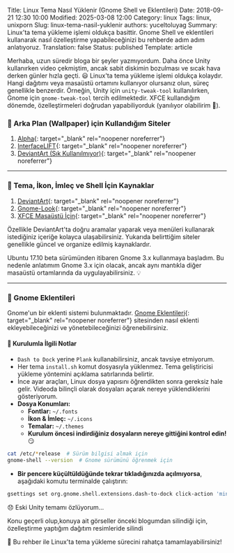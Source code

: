 Title: Linux Tema Nasıl Yüklenir (Gnome Shell ve Eklentileri)
Date: 2018-09-21 12:30 10:00
Modified: 2025-03-08 12:00
Category: linux
Tags: linux, unixporn
Slug: linux-tema-nasil-yuklenir
authors: yuceltoluyag
Summary: Linux'ta tema yükleme işlemi oldukça basittir. Gnome Shell ve eklentileri kullanarak nasıl özelleştirme yapabileceğinizi bu rehberde adım adım anlatıyoruz.
Translation: false
Status: published
Template: article

Merhaba, uzun süredir bloga bir şeyler yazmıyordum. Daha önce Unity kullanırken video çekmiştim, ancak sabit diskimin bozulması ve sıcak hava derken günler hızla geçti. 😃 Linux'ta tema yükleme işlemi oldukça kolaydır. Hangi dağıtımı veya masaüstü ortamını kullanıyor olursanız olun, süreç genellikle benzerdir. Örneğin, Unity için `unity-tweak-tool` kullanılırken, Gnome için `gnome-tweak-tool` tercih edilmektedir. XFCE kullandığım dönemde, özelleştirmeleri doğrudan yapabiliyorduk (yanılıyor olabilirim 🤔).



### 🌄 Arka Plan (Wallpaper) için Kullandığım Siteler

1. [Alpha](https://alpha.wallhaven.cc/latest){: target="_blank" rel="noopener noreferrer"}
2. [InterfaceLIFT](https://interfacelift.com/wallpaper/downloads/date/any/){: target="_blank" rel="noopener noreferrer"}
3. [DeviantArt (Sık Kullanılmıyor)](https://www.deviantart.com/customization/wallpaper/popular-24-hours/){: target="_blank" rel="noopener noreferrer"}

---

### 🎨 Tema, İkon, İmleç ve Shell İçin Kaynaklar

1. [DeviantArt](https://www.deviantart.com/customization/skins/linuxutil/desktopenv/gnome/gtk3/newest/?offset=0){: target="_blank" rel="noopener noreferrer"}
2. [Gnome-Look](https://www.gnome-look.org/){: target="_blank" rel="noopener noreferrer"}
3. [XFCE Masaüstü İçin](https://www.xfce-look.org/){: target="_blank" rel="noopener noreferrer"}

Özellikle DeviantArt'ta doğru aramalar yaparak veya menüleri kullanarak istediğiniz içeriğe kolayca ulaşabilirsiniz. Yukarıda belirttiğim siteler genellikle güncel ve organize edilmiş kaynaklardır. 

Ubuntu 17.10 beta sürümünden itibaren Gnome 3.x kullanmaya başladım. Bu nedenle anlatımım Gnome 3.x için olacak, ancak aynı mantıkla diğer masaüstü ortamlarında da uygulayabilirsiniz. 💡

---

### 🔌 Gnome Eklentileri

Gnome'un bir eklenti sistemi bulunmaktadır. [Gnome Eklentileri](https://extensions.gnome.org/){: target="_blank" rel="noopener noreferrer"} sitesinden nasıl eklenti ekleyebileceğinizi ve yönetebileceğinizi öğrenebilirsiniz.

#### 📌 Kurulumla İlgili Notlar

- `Dash to Dock` yerine `Plank` kullanabilirsiniz, ancak tavsiye etmiyorum.
- Her tema `install.sh` komut dosyasıyla yüklenmez. Tema geliştiricisi yükleme yöntemini açıklama satırlarında belirtir.
- İnce ayar araçları, Linux dosya yapısını öğrendikten sonra gereksiz hale gelir. Videoda bilinçli olarak dosyaları açarak nereye yüklendiklerini gösteriyorum.
- **Dosya Konumları:**
  - **Fontlar:**  `~/.fonts`
  - **İkon & İmleç:**  `~/.icons`
  - **Temalar:**  `~/.themes`
  - **Kurulum öncesi indirdiğiniz dosyaların nereye gittiğini kontrol edin!** 😏

```bash
cat /etc/*release  # Sürüm bilgisi almak için
gnome-shell --version  # Gnome sürümünü öğrenmek için
```

- **Bir pencere küçültüldüğünde tekrar tıkladığınızda açılmıyorsa**, aşağıdaki komutu terminalde çalıştırın:

```bash
gsettings set org.gnome.shell.extensions.dash-to-dock click-action 'minimize'
```

😞 Eski Unity temamı özlüyorum...
<div class="info-box important">
Konu geçerli olup,konuya ait görseller önceki blogumdan silindiği için, özelleştirme yaptığım dağıtım resimleride silindi
</div>

🚀 Bu rehber ile Linux'ta tema yükleme sürecini rahatça tamamlayabilirsiniz!